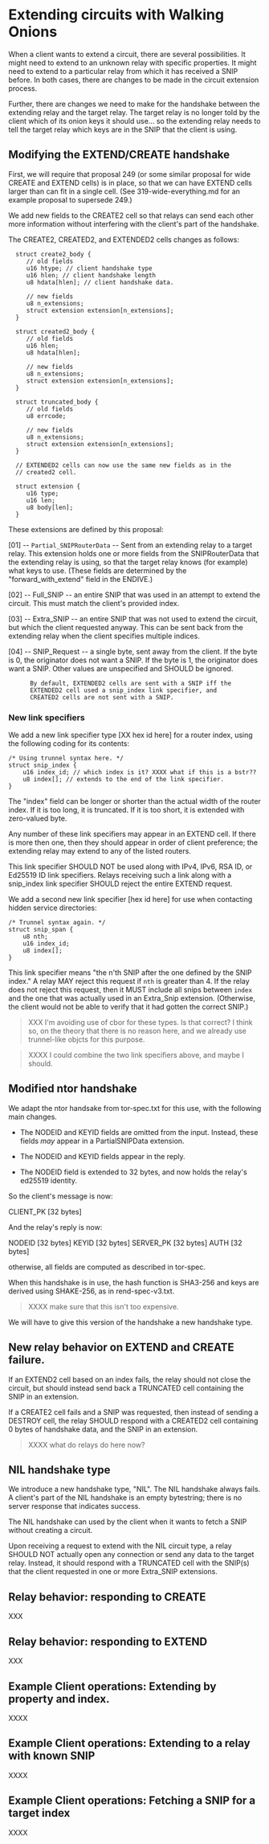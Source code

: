 
# Extending circuits with Walking Onions

When a client wants to extend a circuit, there are several
possibilities.  It might need to extend to an unknown relay with
specific properties.  It might need to extend to a particular relay
from which it has received a SNIP before.  In both cases, there are
changes to be made in the circuit extension process.

Further, there are changes we need to make for the handshake between
the extending relay and the target relay.  The target relay is no
longer told by the client which of its onion keys it should use... so
the extending relay needs to tell the target relay which keys are in
the SNIP that the client is using.

## Modifying the EXTEND/CREATE handshake

First, we will require that proposal 249 (or some similar proposal
for wide CREATE and EXTEND cells) is in place, so that we can have
EXTEND cells larger than can fit in a single cell.  (See
319-wide-everything.md for an example proposal to supersede 249.)

We add new fields to the CREATE2 cell so that relays can send each
other more information without interfering with the client's part of
the handshake.

The CREATE2, CREATED2, and EXTENDED2 cells changes as follows:

      struct create2_body {
         // old fields
         u16 htype; // client handshake type
         u16 hlen; // client handshake length
         u8 hdata[hlen]; // client handshake data.

         // new fields
         u8 n_extensions;
         struct extension extension[n_extensions];
      }

      struct created2_body {
         // old fields
         u16 hlen;
         u8 hdata[hlen];

         // new fields
         u8 n_extensions;
         struct extension extension[n_extensions];
      }

      struct truncated_body {
         // old fields
         u8 errcode;

         // new fields
         u8 n_extensions;
         struct extension extension[n_extensions];
      }

      // EXTENDED2 cells can now use the same new fields as in the
      // created2 cell.

      struct extension {
         u16 type;
         u16 len;
         u8 body[len];
      }

These extensions are defined by this proposal:

  [01] -- `Partial_SNIPRouterData` -- Sent from an extending relay
          to a target relay. This extension holds one or more fields
          from the SNIPRouterData that the extending relay is using,
          so that the target relay knows (for example) what keys to
          use.  (These fields are determined by the
          "forward_with_extend" field in the ENDIVE.)

  [02] -- Full_SNIP -- an entire SNIP that was used in an attempt to
          extend the circuit.  This must match the client's provided
          index.

  [03] -- Extra_SNIP -- an entire SNIP that was not used to extend
          the circuit, but which the client requested anyway.  This
          can be sent back from the extending relay when the client
          specifies multiple indices.

  [04] -- SNIP_Request -- a single byte, sent away from the client.
          If the byte is 0, the originator does not want a SNIP.  If
          the byte is 1, the originator does want a SNIP.  Other
          values are unspecified and SHOULD be ignored.

          By default, EXTENDED2 cells are sent with a SNIP iff the
          EXTENDED2 cell used a snip_index link specifier, and
          CREATED2 cells are not sent with a SNIP.


### New link specifiers

We add a new link specifier type [XX hex id here] for a router
index, using the following coding for its contents:

    /* Using trunnel syntax here. */
    struct snip_index {
        u16 index_id; // which index is it? XXXX what if this is a bstr??
        u8 index[]; // extends to the end of the link specifier.
    }

The "index" field can be longer or shorter than the actual width of the
router index.  If it is too long, it is truncated.  If it is too short, it is
extended with zero-valued byte.

Any number of these link specifiers may appear in an EXTEND cell.
If there is more then one, then they should appear in order of
client preference; the extending relay may extend to any of the
listed routers.

This link specifier SHOULD NOT be used along with IPv4, IPv6, RSA ID, or
Ed25519 ID link specifiers.  Relays receiving such a link along with
a snip_index link specifier SHOULD reject the entire EXTEND request.

We add a second new link specifier [hex id here] for use when
contacting hidden service directories:

    /* Trunnel syntax again. */
    struct snip_span {
        u8 nth;
        u16 index_id;
        u8 index[];
    }

This link specifier means "the n'th SNIP after the one defined by
the SNIP index."   A relay MAY reject this request if `nth` is greater
than 4.  If the relay does not reject this request, then it MUST
include all snips between `index` and the one that was actually used
in an Extra_Snip extension.  (Otherwise, the client would not be
able to verify that it had gotten the correct SNIP.)

> XXX I'm avoiding use of cbor for these types. Is that correct? I
>  think so, on the theory that there is no reason here, and we already use
>  trunnel-like objcts for this purpose.

> XXXX I could combine the two link specifiers above, and maybe I should.

## Modified ntor handshake

We adapt the ntor handsake from tor-spec.txt for this use, with the
following main changes.

  * The NODEID and KEYID fields are omitted from the input.
    Instead, these fields _may_ appear in a PartialSNIPData extension.

  * The NODEID and KEYID fields appear in the reply.

  * The NODEID field is extended to 32 bytes, and now holds the
    relay's ed25519 identity.

So the client's message is now:

   CLIENT_PK [32 bytes]

And the relay's reply is now:

   NODEID    [32 bytes]
   KEYID     [32 bytes]
   SERVER_PK [32 bytes]
   AUTH      [32 bytes]

otherwise, all fields are computed as described in tor-spec.

When this handshake is in use, the hash function is SHA3-256 and keys
are derived using SHAKE-256, as in rend-spec-v3.txt.

> XXXX make sure that this isn't too expensive.

We will have to give this version of the handshake a new handshake
type.

## New relay behavior on EXTEND and CREATE failure.

If an EXTEND2 cell based on an index fails, the relay should not
close the circuit, but should instead send back a TRUNCATED cell
containing the SNIP in an extension.

If a CREATE2 cell fails and a SNIP was requested, then instead of
sending a DESTROY cell, the relay SHOULD respond with a CREATED2
cell containing 0 bytes of handshake data, and the SNIP in an
extension.

>XXXX what do relays do here now?

## NIL handshake type

We introduce a new handshake type, "NIL".  The NIL handshake always
fails.  A client's part of the NIL handshake is an empty bytestring;
there is no server response that indicates success.

The NIL handshake can used by the client when it wants to fetch a
SNIP without creating a circuit.

Upon receiving a request to extend with the NIL circuit type, a
relay SHOULD NOT actually open any connection or send any data to
the target relay.  Instead, it should respond with a TRUNCATED cell
with the SNIP(s) that the client requested in one or more Extra_SNIP
extensions.

## Relay behavior: responding to CREATE
XXX

## Relay behavior: responding to EXTEND
XXX


## Example Client operations: Extending by property and index.

XXXX

## Example Client operations: Extending to a relay with known SNIP

XXXX

## Example Client operations: Fetching a SNIP for a target index

XXXX


